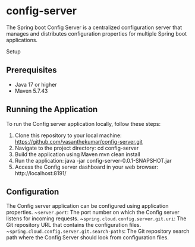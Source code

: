 # config-server
The Spring boot Config Server is a centralized configuration server that manages and distributes configuration properties for multiple Spring boot applications.

Setup
## Prerequisites
- Java 17 or higher
- Maven 5.7.43

## Running the Application

To run the Config server application locally, follow these steps:

1. Clone this repository to your local machine:
   https://github.com/vasanthekumar/config-server.git
2. Navigate to the project directory:
   cd config-server
3. Build the application using Maven
   mvn clean install
4. Run the application:
   java -jar config-server-0.0.1-SNAPSHOT.jar
5. Access the Config server dashboard in your web browser:
   http://localhost:8191/

## Configuration

The Config server application can be configured using application properties.
~`server.port`: The port number on which the Config server listens for incoming requests.
~`spring.cloud.config.server.git.uri`: The Git repository URL that contains the configuration files.
~`spring.cloud.config.server.git.search-paths`: The Git repository search path where the Config Server should look from configuration files. 